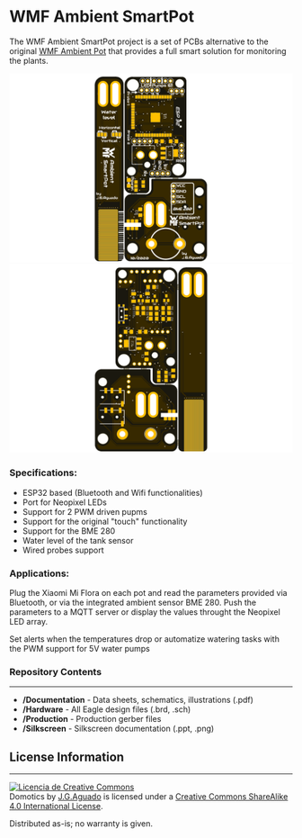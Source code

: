 # WMF Ambient SmartPot
The WMF Ambient SmartPot project is a set of PCBs alternative to the original [WMF Ambient Pot](https://www.wmf.com/es/wmf-ambient-kraeuter-athome.html) that provides a full smart solution for monitoring the plants.

![PCB Top](./Documentation/Top.png)
![PCB Bottom](./Documentation/Bottom.png)

### Specifications:
 * ESP32 based (Bluetooth and Wifi functionalities)
 * Port for Neopixel LEDs
 * Support for 2 PWM driven pupms
 * Support for the original "touch" functionality
 * Support for the BME 280
 * Water level of the tank sensor
 * Wired probes support

### Applications:
Plug the Xiaomi Mi Flora on each pot and read the parameters provided via Bluetooth, or via the integrated ambient sensor BME 280. Push the parameters to a MQTT server or display the values throught the Neopixel LED array.

Set alerts when the temperatures drop or automatize watering tasks with the PWM support for 5V water pumps

### Repository Contents
-------------------
* **/Documentation** - Data sheets, schematics, illustrations (.pdf)
* **/Hardware** - All Eagle design files (.brd, .sch)
* **/Production** - Production gerber files 
* **/Silkscreen** - Silkscreen documentation (.ppt, .png)

## License Information
-------------------
<a rel="license" href="http://creativecommons.org/licenses/by-nc/4.0/"><img alt="Licencia de Creative Commons" style="border-width:0" src="https://i.creativecommons.org/l/by-nc/4.0/88x31.png" /></a><br /><span xmlns:dct="http://purl.org/dc/terms/" property="dct:title">Domotics</span> by <a xmlns:cc="http://creativecommons.org/ns#" href="https://github.com/SpaceDIY/Domotics" property="cc:attributionName" rel="cc:attributionURL">J.G.Aguado</a> is licensed under a <a rel="license" href="http://creativecommons.org/licenses/by-nc/4.0/">Creative Commons ShareAlike 4.0 International License</a>.

Distributed as-is; no warranty is given.